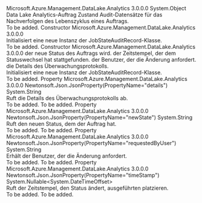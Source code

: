 <Type Name="JobStateAuditRecord" FullName="Microsoft.Azure.Management.DataLake.Analytics.Models.JobStateAuditRecord">
  <TypeSignature Language="C#" Value="public class JobStateAuditRecord" />
  <TypeSignature Language="ILAsm" Value=".class public auto ansi beforefieldinit JobStateAuditRecord extends System.Object" />
  <TypeSignature Language="DocId" Value="T:Microsoft.Azure.Management.DataLake.Analytics.Models.JobStateAuditRecord" />
  <TypeSignature Language="VB.NET" Value="Public Class JobStateAuditRecord" />
  <TypeSignature Language="F#" Value="type JobStateAuditRecord = class" />
  <AssemblyInfo>
    <AssemblyName>Microsoft.Azure.Management.DataLake.Analytics</AssemblyName>
    <AssemblyVersion>3.0.0.0</AssemblyVersion>
  </AssemblyInfo>
  <Base>
    <BaseTypeName>System.Object</BaseTypeName>
  </Base>
  <Interfaces />
  <Docs>
    <summary>
            Data Lake Analytics-Auftrag Zustand Audit-Datensätze für das Nachverfolgen des Lebenszyklus eines Auftrags.
            </summary>
    <remarks>To be added.</remarks>
  </Docs>
  <Members>
    <Member MemberName=".ctor">
      <MemberSignature Language="C#" Value="public JobStateAuditRecord ();" />
      <MemberSignature Language="ILAsm" Value=".method public hidebysig specialname rtspecialname instance void .ctor() cil managed" />
      <MemberSignature Language="DocId" Value="M:Microsoft.Azure.Management.DataLake.Analytics.Models.JobStateAuditRecord.#ctor" />
      <MemberSignature Language="VB.NET" Value="Public Sub New ()" />
      <MemberType>Constructor</MemberType>
      <AssemblyInfo>
        <AssemblyName>Microsoft.Azure.Management.DataLake.Analytics</AssemblyName>
        <AssemblyVersion>3.0.0.0</AssemblyVersion>
      </AssemblyInfo>
      <Parameters />
      <Docs>
        <summary>
            Initialisiert eine neue Instanz der JobStateAuditRecord-Klasse.
            </summary>
        <remarks>To be added.</remarks>
      </Docs>
    </Member>
    <Member MemberName=".ctor">
      <MemberSignature Language="C#" Value="public JobStateAuditRecord (string newState = null, Nullable&lt;DateTimeOffset&gt; timeStamp = null, string requestedByUser = null, string details = null);" />
      <MemberSignature Language="ILAsm" Value=".method public hidebysig specialname rtspecialname instance void .ctor(string newState, valuetype System.Nullable`1&lt;valuetype System.DateTimeOffset&gt; timeStamp, string requestedByUser, string details) cil managed" />
      <MemberSignature Language="DocId" Value="M:Microsoft.Azure.Management.DataLake.Analytics.Models.JobStateAuditRecord.#ctor(System.String,System.Nullable{System.DateTimeOffset},System.String,System.String)" />
      <MemberSignature Language="VB.NET" Value="Public Sub New (Optional newState As String = null, Optional timeStamp As Nullable(Of DateTimeOffset) = null, Optional requestedByUser As String = null, Optional details As String = null)" />
      <MemberSignature Language="F#" Value="new Microsoft.Azure.Management.DataLake.Analytics.Models.JobStateAuditRecord : string * Nullable&lt;DateTimeOffset&gt; * string * string -&gt; Microsoft.Azure.Management.DataLake.Analytics.Models.JobStateAuditRecord" Usage="new Microsoft.Azure.Management.DataLake.Analytics.Models.JobStateAuditRecord (newState, timeStamp, requestedByUser, details)" />
      <MemberType>Constructor</MemberType>
      <AssemblyInfo>
        <AssemblyName>Microsoft.Azure.Management.DataLake.Analytics</AssemblyName>
        <AssemblyVersion>3.0.0.0</AssemblyVersion>
      </AssemblyInfo>
      <Parameters>
        <Parameter Name="newState" Type="System.String" />
        <Parameter Name="timeStamp" Type="System.Nullable&lt;System.DateTimeOffset&gt;" />
        <Parameter Name="requestedByUser" Type="System.String" />
        <Parameter Name="details" Type="System.String" />
      </Parameters>
      <Docs>
        <param name="newState">der neue Status des Auftrags wird.</param>
        <param name="timeStamp">der Zeitstempel, der dem Statuswechsel hat stattgefunden.</param>
        <param name="requestedByUser">der Benutzer, der die Änderung anfordert.</param>
        <param name="details">die Details des Überwachungsprotokolls.</param>
        <summary>
            Initialisiert eine neue Instanz der JobStateAuditRecord-Klasse.
            </summary>
        <remarks>To be added.</remarks>
      </Docs>
    </Member>
    <Member MemberName="Details">
      <MemberSignature Language="C#" Value="public string Details { get; }" />
      <MemberSignature Language="ILAsm" Value=".property instance string Details" />
      <MemberSignature Language="DocId" Value="P:Microsoft.Azure.Management.DataLake.Analytics.Models.JobStateAuditRecord.Details" />
      <MemberSignature Language="VB.NET" Value="Public ReadOnly Property Details As String" />
      <MemberSignature Language="F#" Value="member this.Details : string" Usage="Microsoft.Azure.Management.DataLake.Analytics.Models.JobStateAuditRecord.Details" />
      <MemberType>Property</MemberType>
      <AssemblyInfo>
        <AssemblyName>Microsoft.Azure.Management.DataLake.Analytics</AssemblyName>
        <AssemblyVersion>3.0.0.0</AssemblyVersion>
      </AssemblyInfo>
      <Attributes>
        <Attribute>
          <AttributeName>Newtonsoft.Json.JsonProperty(PropertyName="details")</AttributeName>
        </Attribute>
      </Attributes>
      <ReturnValue>
        <ReturnType>System.String</ReturnType>
      </ReturnValue>
      <Docs>
        <summary>
            Ruft die Details des Überwachungsprotokolls ab.
            </summary>
        <value>To be added.</value>
        <remarks>To be added.</remarks>
      </Docs>
    </Member>
    <Member MemberName="NewState">
      <MemberSignature Language="C#" Value="public string NewState { get; }" />
      <MemberSignature Language="ILAsm" Value=".property instance string NewState" />
      <MemberSignature Language="DocId" Value="P:Microsoft.Azure.Management.DataLake.Analytics.Models.JobStateAuditRecord.NewState" />
      <MemberSignature Language="VB.NET" Value="Public ReadOnly Property NewState As String" />
      <MemberSignature Language="F#" Value="member this.NewState : string" Usage="Microsoft.Azure.Management.DataLake.Analytics.Models.JobStateAuditRecord.NewState" />
      <MemberType>Property</MemberType>
      <AssemblyInfo>
        <AssemblyName>Microsoft.Azure.Management.DataLake.Analytics</AssemblyName>
        <AssemblyVersion>3.0.0.0</AssemblyVersion>
      </AssemblyInfo>
      <Attributes>
        <Attribute>
          <AttributeName>Newtonsoft.Json.JsonProperty(PropertyName="newState")</AttributeName>
        </Attribute>
      </Attributes>
      <ReturnValue>
        <ReturnType>System.String</ReturnType>
      </ReturnValue>
      <Docs>
        <summary>
            Ruft den neuen Status, dem der Auftrag hat.
            </summary>
        <value>To be added.</value>
        <remarks>To be added.</remarks>
      </Docs>
    </Member>
    <Member MemberName="RequestedByUser">
      <MemberSignature Language="C#" Value="public string RequestedByUser { get; }" />
      <MemberSignature Language="ILAsm" Value=".property instance string RequestedByUser" />
      <MemberSignature Language="DocId" Value="P:Microsoft.Azure.Management.DataLake.Analytics.Models.JobStateAuditRecord.RequestedByUser" />
      <MemberSignature Language="VB.NET" Value="Public ReadOnly Property RequestedByUser As String" />
      <MemberSignature Language="F#" Value="member this.RequestedByUser : string" Usage="Microsoft.Azure.Management.DataLake.Analytics.Models.JobStateAuditRecord.RequestedByUser" />
      <MemberType>Property</MemberType>
      <AssemblyInfo>
        <AssemblyName>Microsoft.Azure.Management.DataLake.Analytics</AssemblyName>
        <AssemblyVersion>3.0.0.0</AssemblyVersion>
      </AssemblyInfo>
      <Attributes>
        <Attribute>
          <AttributeName>Newtonsoft.Json.JsonProperty(PropertyName="requestedByUser")</AttributeName>
        </Attribute>
      </Attributes>
      <ReturnValue>
        <ReturnType>System.String</ReturnType>
      </ReturnValue>
      <Docs>
        <summary>
            Erhält der Benutzer, der die Änderung anfordert.
            </summary>
        <value>To be added.</value>
        <remarks>To be added.</remarks>
      </Docs>
    </Member>
    <Member MemberName="TimeStamp">
      <MemberSignature Language="C#" Value="public Nullable&lt;DateTimeOffset&gt; TimeStamp { get; }" />
      <MemberSignature Language="ILAsm" Value=".property instance valuetype System.Nullable`1&lt;valuetype System.DateTimeOffset&gt; TimeStamp" />
      <MemberSignature Language="DocId" Value="P:Microsoft.Azure.Management.DataLake.Analytics.Models.JobStateAuditRecord.TimeStamp" />
      <MemberSignature Language="VB.NET" Value="Public ReadOnly Property TimeStamp As Nullable(Of DateTimeOffset)" />
      <MemberSignature Language="F#" Value="member this.TimeStamp : Nullable&lt;DateTimeOffset&gt;" Usage="Microsoft.Azure.Management.DataLake.Analytics.Models.JobStateAuditRecord.TimeStamp" />
      <MemberType>Property</MemberType>
      <AssemblyInfo>
        <AssemblyName>Microsoft.Azure.Management.DataLake.Analytics</AssemblyName>
        <AssemblyVersion>3.0.0.0</AssemblyVersion>
      </AssemblyInfo>
      <Attributes>
        <Attribute>
          <AttributeName>Newtonsoft.Json.JsonProperty(PropertyName="timeStamp")</AttributeName>
        </Attribute>
      </Attributes>
      <ReturnValue>
        <ReturnType>System.Nullable&lt;System.DateTimeOffset&gt;</ReturnType>
      </ReturnValue>
      <Docs>
        <summary>
            Ruft der Zeitstempel, den Status ändert, ausgeführten platzieren.
            </summary>
        <value>To be added.</value>
        <remarks>To be added.</remarks>
      </Docs>
    </Member>
  </Members>
</Type>